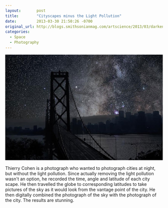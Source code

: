 ```yaml
---
layout:       post
title:        "Cityscapes minus the Light Pollution"
date:         2013-03-30 21:50:26 -0700
original_url: http://blogs.smithsonianmag.com/artscience/2013/03/darkened-cities/
categories:
  - Space
  - Photography
---
```


  ![](/assets/import/2cddccaa8366ca6fa9fcb3e62806ff50.jpeg)  

 Thierry Cohen is a photograph who wanted to photograph cities at night, but without the light pollution. Since actually removing the light pollution wasn't an option, he recorded the time, angle and latitude of each city scape. He then travelled the globe to corresponding latitudes to take pictures of the sky as it would look from the vantage point of the city. He then digitally combined the photograph of the sky with the photograph of the city. The results are stunning.

 
